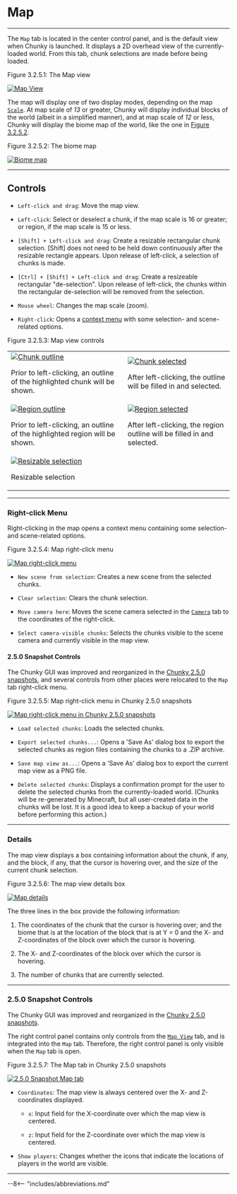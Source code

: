 # Map

---

The `Map` tab is located in the center control panel, and is the default view when Chunky is launched. It displays a 2D overhead view of the currently-loaded world. From this tab, chunk selections are made before being loaded.

<div class="figure" id="figure-3-2-5-1">
  <p class="figure">
  Figure 3.2.5.1: The Map view
  </p>
  <div class="figureimgcontainer">
    <a href="../../../img/user_interface/map.png">
      <img class="figure" src="../../../img/user_interface/map.png" alt="Map View">
    </a>
  </div>
</div>

The map will display one of two display modes, depending on the map [`Scale`](../right_panel_controls/map_view#controls). At map scale of *13* or greater, Chunky will display individual blocks of the world (albeit in a simplified manner), and at map scale of *12* or less, Chunky will display the biome map of the world, like the one in [Figure 3.2.5.2](#figure-3-2-5-2).

<div class="figure" id="figure-3-2-5-2">
  <p class="figure">
  Figure 3.2.5.2: The biome map
  </p>
  <div class="figureimgcontainer">
    <a href="../../../img/user_interface/map_biome_view.png">
      <img class="figure" src="../../../img/user_interface/map_biome_view.png" alt="Biome map">
    </a>
  </div>
</div>

---

## Controls

- `Left-click and drag`: Move the map view.

- `Left-click`: Select or deselect a chunk, if the map scale is 16 or greater; or region, if the map scale is 15 or less.

- `[Shift] + Left-click and drag`: Create a resizable rectangular chunk selection. [Shift] does not need to be held down continuously after the resizable rectangle appears. Upon release of left-click, a selection of chunks is made.

- `[Ctrl] + [Shift] + Left-click and drag`: Create a resizeable rectangular "de-selection". Upon release of left-click, the chunks within the rectangular de-selection will be removed from the selection.

- `Mouse wheel`: Changes the map scale (zoom).

- `Right-click`: Opens a [context menu](#right-click-menu) with some selection- and scene-related options.

<div class="figure" id="figure-3-2-5-3">
  <p class="figure">
  Figure 3.2.5.3: Map view controls
  </p>
  <table class="figure">
    <tr class="figure">
      <td class="figure">
        <a href="../../../img/user_interface/chunky_map_chunk_selection0.png">
          <img class="figure" src="../../../img/user_interface/chunky_map_chunk_selection0.png" alt="Chunk outline">
        </a>
        <p>
        Prior to left-clicking, an outline of the highlighted chunk will be shown.
        </p>
      </td>
      <td class="figure">
        <a href="../../../img/user_interface/chunky_map_chunk_selection1.png">
          <img class="figure" src="../../../img/user_interface/chunky_map_chunk_selection1.png" alt="Chunk selected">
        </a>
        <p>
        After left-clicking, the outline will be filled in and selected.
        </p>
      </td>
    </tr>
    <tr class="figure">
      <td class="figure">
        <a href="../../../img/user_interface/chunky_map_region_selection0.png">
          <img class="figure" src="../../../img/user_interface/chunky_map_region_selection0.png" alt="Region outline">
        </a>
        <p>
        Prior to left-clicking, an outline of the highlighted region will be shown.
        </p>
      </td>
      <td class="figure">
        <a href="../../../img/user_interface/chunky_map_region_selection1.png">
          <img class="figure" src="../../../img/user_interface/chunky_map_region_selection1.png" alt="Region selected">
        </a>
        <p>
        After left-clicking, the region outline will be filled in and selected.
        </p>
      </td>
    </tr>
    <tr class="figure">
      <td class="figure">
        <a href="../../../img/user_interface/chunky_map_draggable_selection.png">
          <img class="figure" src="../../../img/user_interface/chunky_map_draggable_selection.png" alt="Resizable selection">
        </a>
        <p>
        Resizable selection
        </p>
      </td>
      <td class="figure">
      <!-- Empty cell -->
      </td>
    </tr>
  </table>
</div>

---

### Right-click Menu

Right-clicking in the map opens a context menu containing some selection- and scene-related options.

<div class="figure" id="figure-3-2-5-4">
  <p class="figure">
  Figure 3.2.5.4: Map right-click menu
  </p>
  <div class="figureimgcontainer">
    <a href="../../../img/user_interface/chunky_map_rightclick_large.png">
      <img class="figure" src="../../../img/user_interface/chunky_map_rightclick_large.png" alt="Map right-click menu">
    </a>
  </div>
</div>

- `New scene from selection`: Creates a new scene from the selected chunks.

- `Clear selection`: Clears the chunk selection.

- `Move camera here`: Moves the scene camera selected in the [`Camera`](../render_controls/camera) tab to the coordinates of the right-click.

- `Select camera-visible chunks`: Selects the chunks visible to the scene camera and currently visible in the map view.

#### 2.5.0 Snapshot Controls

The Chunky GUI was improved and reorganized in the [Chunky 2.5.0 snapshots](../../../getting_started/configuring_chunky_launcher#advanced-settings), and several controls from other places were relocated to the `Map` tab right-click menu.

<div class="figure" id="figure-3-2-5-5">
  <p class="figure">
  Figure 3.2.5.5: Map right-click menu in Chunky 2.5.0 snapshots
  </p>
  <div class="figureimgcontainer">
    <a href="../../../img/user_interface/chunky_map_rightclick_2.5.0.png">
      <img class="figure" src="../../../img/user_interface/chunky_map_rightclick_2.5.0.png" alt="Map right-click menu in Chunky 2.5.0 snapshots">
    </a>
  </div>
</div>

- `Load selected chunks`: Loads the selected chunks.

- `Export selected chunks...`: Opens a 'Save As' dialog box to export the selected chunks as region files containing the chunks to a .ZIP archive.

- `Save map view as...`: Opens a 'Save As' dialog box to export the current map view as a PNG file.

- `Delete selected chunks`: Displays a confirmation prompt for the user to delete the selected chunks from the currently-loaded world. (Chunks will be re-generated by Minecraft, but all user-created data in the chunks will be lost. It is a good idea to keep a backup of your world before performing this action.)

---

### Details

The map view displays a box containing information about the chunk, if any, and the block, if any, that the cursor is hovering over, and the size of the current chunk selection.

<div class="figure" id="figure-3-2-5-6">
  <p class="figure">
  Figure 3.2.5.6: The map view details box
  </p>
  <div class="figureimgcontainer">
    <a href="../../../img/user_interface/map_details.png">
      <img class="figure" src="../../../img/user_interface/map_details.png" alt="Map details">
    </a>
  </div>
</div>

The three lines in the box provide the following information:

1. The coordinates of the chunk that the cursor is hovering over; and the biome that is at the location of the block that is at Y = 0 and the X- and Z-coordinates of the block over which the cursor is hovering.

2. The X- and Z-coordinates of the block over which the cursor is hovering.

3. The number of chunks that are currently selected.

---

### 2.5.0 Snapshot Controls

The Chunky GUI was improved and reorganized in the [Chunky 2.5.0 snapshots](../../../getting_started/configuring_chunky_launcher#advanced-settings).

The right control panel contains only controls from the [`Map View`](../right_panel_controls/map_view) tab, and is integrated into the `Map` tab. Therefore, the right control panel is only visible when the `Map` tab is open.

<div class="figure" id="figure-3-2-5-7">
  <p class="figure">
  Figure 3.2.5.7: The Map tab in Chunky 2.5.0 snapshots
  </p>
  <div class="figureimgcontainer">
    <a href="../../../img/user_interface/map_2.5.0.png">
      <img class="figure" src="../../../img/user_interface/map_2.5.0.png" alt="2.5.0 Snapshot Map tab">
    </a>
  </div>
</div>

- `Coordinates`: The map view is always centered over the X- and Z-coordinates displayed.

    - `x`: Input field for the X-coordinate over which the map view is centered.

    - `z`: Input field for the Z-coordinate over which the map view is centered.

- `Show players`: Changes whether the icons that indicate the locations of players in the world are visible.

---

--8<-- "includes/abbreviations.md"
